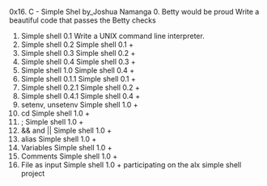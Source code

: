 0x16. C - Simple Shel by_Joshua Namanga
0. Betty would be proud
Write a beautiful code that passes the Betty checks
1. Simple shell 0.1
Write a UNIX command line interpreter.
2. Simple shell 0.2
Simple shell 0.1 +
3. Simple shell 0.3
Simple shell 0.2 +
4. Simple shell 0.4
Simple shell 0.3 +
5. Simple shell 1.0
Simple shell 0.4 +
6. Simple shell 0.1.1
Simple shell 0.1 +
7. Simple shell 0.2.1
Simple shell 0.2 +
8. Simple shell 0.4.1
Simple shell 0.4 +
9. setenv, unsetenv
Simple shell 1.0 +
10. cd
Simple shell 1.0 +
11. ;
Simple shell 1.0 +
12. && and ||
Simple shell 1.0 +
13. alias
Simple shell 1.0 +
14. Variables
Simple shell 1.0 +
15. Comments
Simple shell 1.0 +
16. File as input
Simple shell 1.0 +
participating on the alx simple shell project
